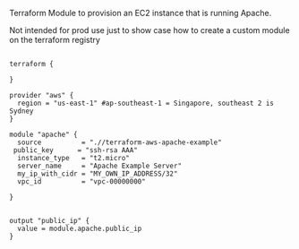 Terraform Module to provision an EC2 instance that is running Apache.

Not intended for prod use just to show case how to create a custom module on the terraform registry

```hcl

terraform {

}

provider "aws" {
  region = "us-east-1" #ap-southeast-1 = Singapore, southeast 2 is Sydney
}

module "apache" {
  source          = ".//terraform-aws-apache-example"
 public_key      = "ssh-rsa AAA"
  instance_type   = "t2.micro"
  server_name     = "Apache Example Server"
  my_ip_with_cidr = "MY_OWN_IP_ADDRESS/32"
  vpc_id          = "vpc-00000000"

}


output "public_ip" {
  value = module.apache.public_ip
}

